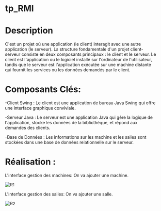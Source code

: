 # tp_RMI

# Description
C'est un projet où une application (le client) interagit avec une autre application (le serveur).
La structure fondamentale d'un projet client-serveur consiste en deux composants principaux : le client et le serveur. Le client est l'application ou le logiciel installé sur l'ordinateur de l'utilisateur, tandis que le serveur est l'application exécutée sur une machine distante qui fournit les services ou les données demandés par le client.

# Composants Clés:
-Client Swing : Le client est une application de bureau Java Swing qui offre une interface graphique conviviale.

-Serveur Java : Le serveur est une application Java qui gère la logique de l'application, stocke les données de la bibliothèque, et répond aux demandes des clients.

-Base de Données : Les informations sur les machine et les salles sont stockées dans une base de données relationnelle sur le serveur.


# Réalisation :
L'interface gestion des machines:
On va ajouter une machine.

![R1](https://github.com/Hajar05ab/RMI/assets/112958434/0e27eb0c-4eca-4f83-8cbb-3cea4eab77bb)

L'interface gestion des salles:
On va ajouter une salle.

![R2](https://github.com/Hajar05ab/RMI/assets/112958434/068ac3eb-b544-4b81-8291-4bab672a59e4)


 
